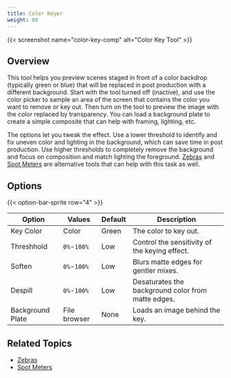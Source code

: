 ```yaml
---
title: Color Keyer
weight: 80
---
```


{{< screenshot name="color-key-comp" alt="Color Key Tool" >}}

## Overview

This tool helps you preview scenes staged in front of a color backdrop (typically green or blue) that will be replaced in post production with a different background. Start with the tool turned off (inactive), and use the color picker to sample an area of the screen that contains the color you want to remove or key out. Then turn on the tool to preview the image with the color replaced by transparency. You can load a background plate to create a simple composite that can help with framing, lighting, etc.

The options let you tweak the effect. Use a lower threshold to identify and fix uneven color and lighting in the background, which can save time in post production. Use higher thresholds to completely remove the background and focus on composition and match lighting the foreground. [Zebras](/docs/tools/zebras) and [Spot Meters](/docs/tools/spot-meter) are alternative tools that can help with this task as well.

## Options

{{< option-bar-sprite row="4" >}}

| Option | Values | Default | Description |
|--------|--------|---------|-------------|
| Key Color | Color | Green | The color to key out. |
| Threshhold | `0%`-`100%` | Low | Control the sensitivity of the keying effect. |
| Soften | `0%`-`100%` | Low | Blurs matte edges for gentler mixes. |
| Despill | `0%`-`100%` | Low | Desaturates the background color from matte edges. |
| Background Plate | File browser | None | Loads an image behind the key. |

## Related Topics
* [Zebras](/docs/tools/zebras)
* [Spot Meters](/docs/tools/spot-meter)
